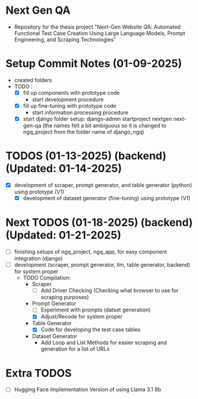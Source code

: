 # Next Gen QA
- Repository for the thesis project "Next-Gen Website QA: Automated Functional Test Case Creation Using Large Language Models, Prompt Engineering, and Scraping Technologies"

# Setup Commit Notes (01-09-2025)
- created folders
- TODO : 
  - [x] fill up components with prototype code
    - start development procedure
  - [x] fill up fine-tuning with prototype code
    - start information processing procedure
  - [x] start django folder setup: django-admin startproject nextgen next-gen-qa (the names felt a bit ambiguous so it is changed to ngq_project from the folder name of django_ngq)

# TODOS (01-13-2025) (backend) (Updated: 01-14-2025)
- [x] development of scraper, prompt generator, and table generator (python) using prototype (V1)
  - [x] development of dataset generator (fine-tuning) using prototype (V1)

# Next TODOS (01-18-2025) (backend) (Updated: 01-21-2025)
- [ ] finishing setups of ngq_project, ngq_app, for easy component integration (django)
- [ ] development (scraper, prompt generator, llm, table generator, backend) for system proper
  - TODO Compilation:
    - Scraper
      - [ ] Add Driver Checking (Checking what browser to use for scraping purposes)
    - Prompt Generator
      - [ ] Experiment with prompts (datset generation)
      - [x] Adjust/Recode for system proper
    - Table Generator
      - [x] Code for developing the test case tables
    - Dataset Generator
      - Add Loop and List Methods for easier scraping and generation for a list of URLs

# Extra TODOS
- [ ] Hugging Face Implementation Version of using Llama 3.1 8b